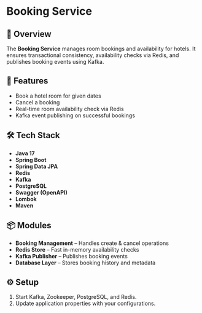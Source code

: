 # Booking Service

## 📅 Overview

The **Booking Service** manages room bookings and availability for hotels. It ensures transactional consistency, availability checks via Redis, and publishes booking events using Kafka.

## 🚀 Features

- Book a hotel room for given dates
- Cancel a booking
- Real-time room availability check via Redis
- Kafka event publishing on successful bookings

## 🛠️ Tech Stack

- **Java 17**
- **Spring Boot**
- **Spring Data JPA**
- **Redis**
- **Kafka**
- **PostgreSQL**
- **Swagger (OpenAPI)**
- **Lombok**
- **Maven**

## 📦 Modules

- **Booking Management** – Handles create & cancel operations
- **Redis Store** – Fast in-memory availability checks
- **Kafka Publisher** – Publishes booking events
- **Database Layer** – Stores booking history and metadata

## ⚙️ Setup

1. Start Kafka, Zookeeper, PostgreSQL, and Redis.
2. Update application properties with your configurations.
